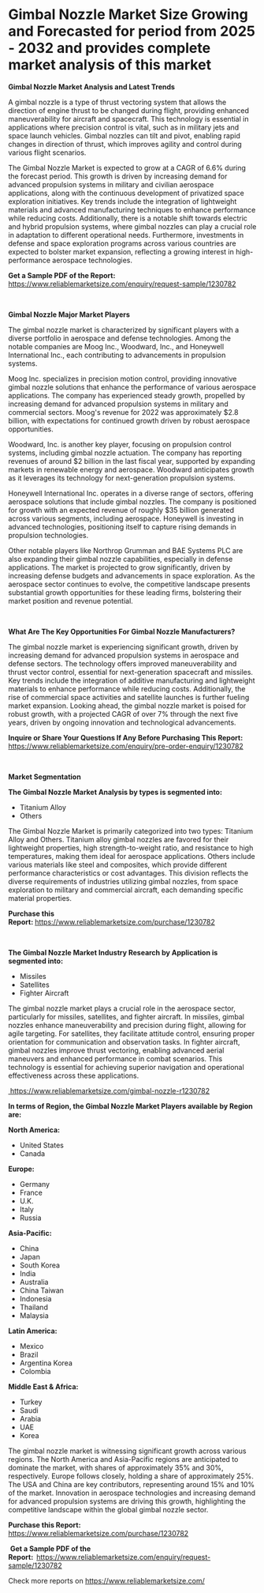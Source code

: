 <p><h1>Gimbal Nozzle Market Size Growing and Forecasted for period from 2025 - 2032 and provides complete market analysis of this market</h1></p><p><strong>Gimbal Nozzle Market Analysis and Latest Trends</strong></p>
<p><p>A gimbal nozzle is a type of thrust vectoring system that allows the direction of engine thrust to be changed during flight, providing enhanced maneuverability for aircraft and spacecraft. This technology is essential in applications where precision control is vital, such as in military jets and space launch vehicles. Gimbal nozzles can tilt and pivot, enabling rapid changes in direction of thrust, which improves agility and control during various flight scenarios.</p><p>The Gimbal Nozzle Market is expected to grow at a CAGR of 6.6% during the forecast period. This growth is driven by increasing demand for advanced propulsion systems in military and civilian aerospace applications, along with the continuous development of privatized space exploration initiatives. Key trends include the integration of lightweight materials and advanced manufacturing techniques to enhance performance while reducing costs. Additionally, there is a notable shift towards electric and hybrid propulsion systems, where gimbal nozzles can play a crucial role in adaptation to different operational needs. Furthermore, investments in defense and space exploration programs across various countries are expected to bolster market expansion, reflecting a growing interest in high-performance aerospace technologies.</p></p>
<p><strong>Get a Sample PDF of the Report:&nbsp;</strong> <a href="https://www.reliablemarketsize.com/enquiry/request-sample/1230782?utm_campaign=1998&utm_medium=2&utm_source=Github&utm_content=ia&utm_term=18022025&utm_id=gimbal-nozzle">https://www.reliablemarketsize.com/enquiry/request-sample/1230782</a></p>
<p>&nbsp;</p>
<p><strong>Gimbal Nozzle Major Market Players</strong></p>
<p><p>The gimbal nozzle market is characterized by significant players with a diverse portfolio in aerospace and defense technologies. Among the notable companies are Moog Inc., Woodward, Inc., and Honeywell International Inc., each contributing to advancements in propulsion systems.</p><p>Moog Inc. specializes in precision motion control, providing innovative gimbal nozzle solutions that enhance the performance of various aerospace applications. The company has experienced steady growth, propelled by increasing demand for advanced propulsion systems in military and commercial sectors. Moog's revenue for 2022 was approximately $2.8 billion, with expectations for continued growth driven by robust aerospace opportunities.</p><p>Woodward, Inc. is another key player, focusing on propulsion control systems, including gimbal nozzle actuation. The company has reporting revenues of around $2 billion in the last fiscal year, supported by expanding markets in renewable energy and aerospace. Woodward anticipates growth as it leverages its technology for next-generation propulsion systems.</p><p>Honeywell International Inc. operates in a diverse range of sectors, offering aerospace solutions that include gimbal nozzles. The company is positioned for growth with an expected revenue of roughly $35 billion generated across various segments, including aerospace. Honeywell is investing in advanced technologies, positioning itself to capture rising demands in propulsion technologies.</p><p>Other notable players like Northrop Grumman and BAE Systems PLC are also expanding their gimbal nozzle capabilities, especially in defense applications. The market is projected to grow significantly, driven by increasing defense budgets and advancements in space exploration. As the aerospace sector continues to evolve, the competitive landscape presents substantial growth opportunities for these leading firms, bolstering their market position and revenue potential.</p></p>
<p>&nbsp;</p>
<p><strong>What Are The Key Opportunities For Gimbal Nozzle Manufacturers?</strong></p>
<p><p>The gimbal nozzle market is experiencing significant growth, driven by increasing demand for advanced propulsion systems in aerospace and defense sectors. The technology offers improved maneuverability and thrust vector control, essential for next-generation spacecraft and missiles. Key trends include the integration of additive manufacturing and lightweight materials to enhance performance while reducing costs. Additionally, the rise of commercial space activities and satellite launches is further fueling market expansion. Looking ahead, the gimbal nozzle market is poised for robust growth, with a projected CAGR of over 7% through the next five years, driven by ongoing innovation and technological advancements.</p></p>
<p><strong>Inquire or Share Your Questions If Any Before Purchasing This Report:</strong> <a href="https://www.reliablemarketsize.com/enquiry/pre-order-enquiry/1230782?utm_campaign=1998&utm_medium=2&utm_source=Github&utm_content=ia&utm_term=18022025&utm_id=gimbal-nozzle">https://www.reliablemarketsize.com/enquiry/pre-order-enquiry/1230782</a></p>
<p>&nbsp;</p>
<p><strong>Market Segmentation</strong></p>
<p><strong>The Gimbal Nozzle Market Analysis by types is segmented into:</strong></p>
<p><ul><li>Titanium Alloy</li><li>Others</li></ul></p>
<p><p>The Gimbal Nozzle Market is primarily categorized into two types: Titanium Alloy and Others. Titanium alloy gimbal nozzles are favored for their lightweight properties, high strength-to-weight ratio, and resistance to high temperatures, making them ideal for aerospace applications. Others include various materials like steel and composites, which provide different performance characteristics or cost advantages. This division reflects the diverse requirements of industries utilizing gimbal nozzles, from space exploration to military and commercial aircraft, each demanding specific material properties.</p></p>
<p><strong>Purchase this Report:&nbsp;</strong><a href="https://www.reliablemarketsize.com/purchase/1230782?utm_campaign=1998&utm_medium=2&utm_source=Github&utm_content=ia&utm_term=18022025&utm_id=gimbal-nozzle">https://www.reliablemarketsize.com/purchase/1230782</a></p>
<p>&nbsp;</p>
<p><strong>The Gimbal Nozzle Market Industry Research by Application is segmented into:</strong></p>
<p><ul><li>Missiles</li><li>Satellites</li><li>Fighter Aircraft</li></ul></p>
<p><p>The gimbal nozzle market plays a crucial role in the aerospace sector, particularly for missiles, satellites, and fighter aircraft. In missiles, gimbal nozzles enhance maneuverability and precision during flight, allowing for agile targeting. For satellites, they facilitate attitude control, ensuring proper orientation for communication and observation tasks. In fighter aircraft, gimbal nozzles improve thrust vectoring, enabling advanced aerial maneuvers and enhanced performance in combat scenarios. This technology is essential for achieving superior navigation and operational effectiveness across these applications.</p></p>
<p><a href="https://www.reliablemarketsize.com/gimbal-nozzle-r1230782?utm_campaign=1998&utm_medium=2&utm_source=Github&utm_content=ia&utm_term=18022025&utm_id=gimbal-nozzle">&nbsp;https://www.reliablemarketsize.com/gimbal-nozzle-r1230782</a></p>
<p><strong>In terms of Region, the Gimbal Nozzle Market Players available by Region are:</strong></p>
<p>
    <p> <strong> North America: </strong>
        <ul>
            <li>United States</li>
            <li>Canada</li>
        </ul>
        </p> 
    <p> <strong> Europe: </strong>
        <ul>
            <li>Germany</li>
            <li>France</li>
            <li>U.K.</li>
            <li>Italy</li>
            <li>Russia</li>
        </ul>
        </p> 
    <p> <strong> Asia-Pacific: </strong>
        <ul>
            <li>China</li>
            <li>Japan</li>
            <li>South Korea</li>
            <li>India</li>
            <li>Australia</li>
            <li>China Taiwan</li>
            <li>Indonesia</li>
            <li>Thailand</li>
            <li>Malaysia</li>
        </ul>
        </p> 
    <p> <strong> Latin America: </strong>
        <ul>
            <li>Mexico</li>
            <li>Brazil</li>
            <li>Argentina Korea</li>
            <li>Colombia</li>
        </ul>
        </p> 
    <p> <strong> Middle East & Africa: </strong>
        <ul>
            <li>Turkey</li>
            <li>Saudi</li>
            <li>Arabia</li>
            <li>UAE</li>
            <li>Korea</li>
        </ul>
    </p>
    </p>
<p><p>The gimbal nozzle market is witnessing significant growth across various regions. The North America and Asia-Pacific regions are anticipated to dominate the market, with shares of approximately 35% and 30%, respectively. Europe follows closely, holding a share of approximately 25%. The USA and China are key contributors, representing around 15% and 10% of the market. Innovation in aerospace technologies and increasing demand for advanced propulsion systems are driving this growth, highlighting the competitive landscape within the global gimbal nozzle sector.</p></p>
<p><strong>Purchase this Report: </strong><a href="https://www.reliablemarketsize.com/purchase/1230782?utm_campaign=1998&utm_medium=2&utm_source=Github&utm_content=ia&utm_term=18022025&utm_id=gimbal-nozzle">https://www.reliablemarketsize.com/purchase/1230782</a></p>
<p>&nbsp;<strong>Get a Sample PDF of the Report:&nbsp;&nbsp;</strong><a href="https://www.reliablemarketsize.com/enquiry/request-sample/1230782?utm_campaign=1998&utm_medium=2&utm_source=Github&utm_content=ia&utm_term=18022025&utm_id=gimbal-nozzle">https://www.reliablemarketsize.com/enquiry/request-sample/1230782</a></p>
<p><strong></strong></p>
<p>Check more reports on <a href="https://www.reliablemarketsize.com/?utm_campaign=1998&utm_medium=2&utm_source=Github&utm_content=ia&utm_term=18022025&utm_id=gimbal-nozzle">https://www.reliablemarketsize.com/</a></p>